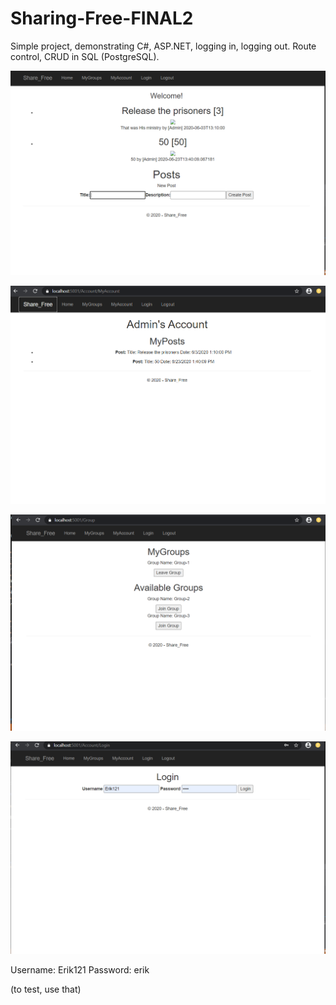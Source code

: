 # Sharing-Free-FINAL2



Simple project, demonstrating C#, ASP.NET, logging in, logging out. Route control, CRUD in SQL (PostgreSQL).

![GitHub Logo](/images/Screenshot_1.png)



![GitHub Logo](/images/Screenshot_2.png)



![GitHub Logo](/images/Screenshot_3.png)



![GitHub Logo](/images/Screenshot_4.png)


Username: Erik121
Password: erik

(to test, use that)
